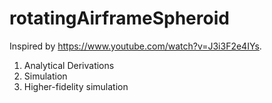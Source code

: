 # rotatingAirframeSpheroid

Inspired by https://www.youtube.com/watch?v=J3i3F2e4IYs.

1. Analytical Derivations
2. Simulation
3. Higher-fidelity simulation


